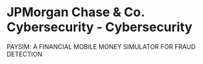 # JPMorgan Chase & Co. Cybersecurity - Cybersecurity
PAYSIM: A FINANCIAL MOBILE MONEY SIMULATOR FOR FRAUD DETECTION
